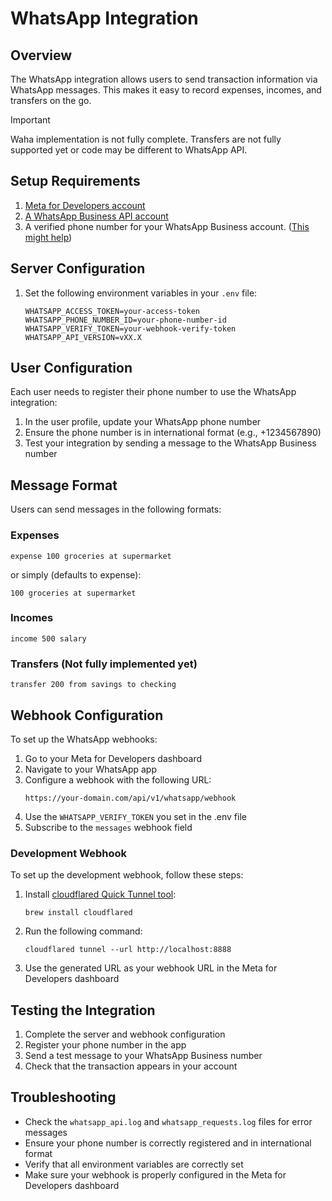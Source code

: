 # WhatsApp Integration

## Overview

The WhatsApp integration allows users to send transaction information via WhatsApp messages. This makes it easy to record expenses, incomes, and transfers on the go.

> [!IMPORTANT]
> Waha implementation is not fully complete. Transfers are not fully supported yet or code may be different to WhatsApp API.

## Setup Requirements

1. [Meta for Developers account](https://developers.facebook.com/)
2. [A WhatsApp Business API account](https://developers.facebook.com/apps/)
3. A verified phone number for your WhatsApp Business account. ([This might help](https://stackoverflow.com/a/79216401))

## Server Configuration

1. Set the following environment variables in your `.env` file:
   ```
   WHATSAPP_ACCESS_TOKEN=your-access-token
   WHATSAPP_PHONE_NUMBER_ID=your-phone-number-id
   WHATSAPP_VERIFY_TOKEN=your-webhook-verify-token
   WHATSAPP_API_VERSION=vXX.X
   ```

## User Configuration

Each user needs to register their phone number to use the WhatsApp integration:

1. In the user profile, update your WhatsApp phone number
2. Ensure the phone number is in international format (e.g., +1234567890)
3. Test your integration by sending a message to the WhatsApp Business number

## Message Format

Users can send messages in the following formats:

### Expenses
```
expense 100 groceries at supermarket
```
or simply (defaults to expense):
```
100 groceries at supermarket
```

### Incomes
```
income 500 salary
```

### Transfers (Not fully implemented yet)
```
transfer 200 from savings to checking
```


## Webhook Configuration

To set up the WhatsApp webhooks:

1. Go to your Meta for Developers dashboard
2. Navigate to your WhatsApp app
3. Configure a webhook with the following URL:
   ```
   https://your-domain.com/api/v1/whatsapp/webhook
   ```
4. Use the `WHATSAPP_VERIFY_TOKEN` you set in the .env file
5. Subscribe to the `messages` webhook field

### Development Webhook

To set up the development webhook, follow these steps:

1. Install [cloudflared Quick Tunnel tool](https://developers.cloudflare.com/cloudflare-one/connections/connect-networks/do-more-with-tunnels/trycloudflare/):
   ```
   brew install cloudflared
   ```
2. Run the following command:
   ```
   cloudflared tunnel --url http://localhost:8888
   ```
3. Use the generated URL as your webhook URL in the Meta for Developers dashboard

## Testing the Integration

1. Complete the server and webhook configuration
2. Register your phone number in the app
3. Send a test message to your WhatsApp Business number
4. Check that the transaction appears in your account

## Troubleshooting

- Check the `whatsapp_api.log` and `whatsapp_requests.log` files for error messages
- Ensure your phone number is correctly registered and in international format
- Verify that all environment variables are correctly set
- Make sure your webhook is properly configured in the Meta for Developers dashboard